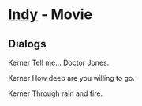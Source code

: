 # [Indy](../../README.md) - Movie

## Dialogs

Kerner
Tell me... Doctor Jones.

Kerner
How deep are you willing to go.

Kerner
Through rain and fire.
